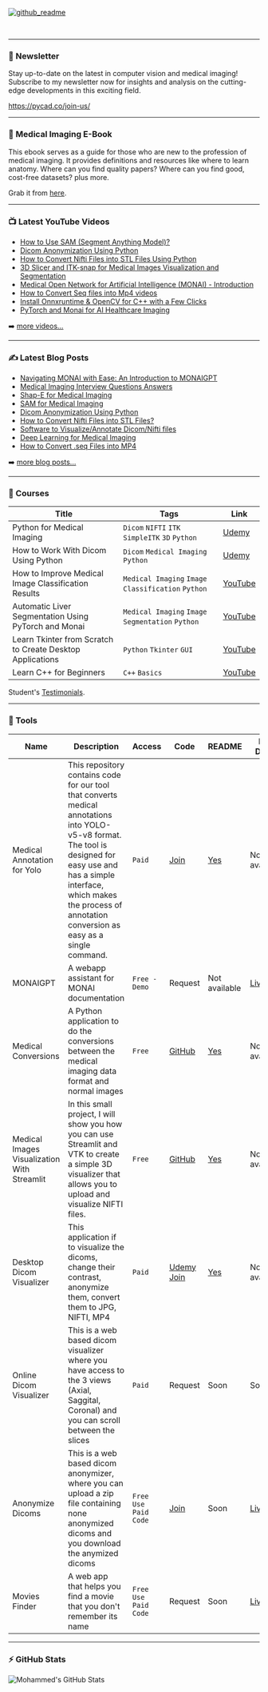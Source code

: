 [![github_readme](https://user-images.githubusercontent.com/37108394/228835257-162da9e0-fdb1-4d9d-97a5-e2189ecde53d.png)](https://pycad.co/medical-imaging-ebook/)

<br />

---
### 📩 Newsletter
Stay up-to-date on the latest in computer vision and medical imaging! Subscribe to my newsletter now for insights and analysis on the cutting-edge developments in this exciting field.

https://pycad.co/join-us/

---

### 📖 Medical Imaging E-Book
This ebook serves as a guide for those who are new to the profession of medical imaging. It provides definitions and resources like where to learn anatomy. Where can you find quality papers? Where can you find good, cost-free datasets? plus more.

Grab it from [here](https://pycad.co/medical-imaging-ebook/).

---

### 📺 Latest YouTube Videos

<!-- YOUTUBE:START -->
- [How to Use SAM (Segment Anything Model)?](https://youtu.be/d4aRkCNG_iA)
- [Dicom Anonymization Using Python](https://youtu.be/M8kGQfN8MgU)
- [How to Convert Nifti Files into STL Files Using Python](https://youtu.be/xOuOwVeeEYE)
- [3D Slicer and ITK-snap for Medical Images Visualization and Segmentation](https://youtu.be/GWHJQ-R50YQ)
- [Medical Open Network for Artificial Intelligence (MONAI) - Introduction](https://youtu.be/tjLDIbN5k5M)
- [How to Convert Seq files into Mp4 videos](https://youtu.be/fqjdPgtlov8)
- [Install Onnxruntime & OpenCV for C++ with a Few Clicks](https://youtu.be/jpzrq9crbBo)
- [PyTorch and Monai for AI Healthcare Imaging](https://youtu.be/AU4KlXKKnac)
<!-- YOUTUBE:END -->

➡️ [more videos...](https://www.youtube.com/channel/UCdYyILlPlehK4fKS5DiuMXQ)

---

### ✍ Latest Blog Posts

<!-- BLOG-POST-LIST:START -->
- [Navigating MONAI with Ease: An Introduction to MONAIGPT](https://pycad.co/monaigpt/)
- [Medical Imaging Interview Questions Answers](https://pycad.co/medical-imaging-interview-questions-answers/)
- [Shap-E for Medical Imaging](https://pycad.co/medical-shap-e/)
- [SAM for Medical Imaging](https://pycad.co/sam-for-medical-imaging/)
- [Dicom Anonymization Using Python](https://pycad.co/dicom-anonymization-using-python/)
- [How to Convert Nifti Files into STL Files?](https://pycad.co/nifti-to-stl/)
- [Software to Visualize/Annotate Dicom/Nifti files](https://pycad.co/software-to-visualize-annotate-dicom-nifti-files/)
- [Deep Learning for Medical Imaging](https://pycad.co/deep-learning-for-medical-imaging-using-monai/)
- [How to Convert .seq Files into MP4](https://pycad.co/seq-files-into-mp4/)
<!-- BLOG-POST-LIST:END -->

➡️ [more blog posts...](https://pycad.co/blog/)

---

### 🏫 Courses

| Title | Tags | Link |
| --- | --- | --- |
| Python for Medical Imaging | `Dicom` `NIFTI` `ITK` `SimpleITK` `3D` `Python` | [Udemy](https://www.udemy.com/course/python-programming-for-medical-imaging/?referralCode=4EB87F3DE56679A11DA8) |
| How to Work With Dicom Using Python | `Dicom` `Medical Imaging` `Python` | [Udemy](https://www.udemy.com/course/how-to-work-with-dicom-using-python/?referralCode=ECBFF2BA3DED3608BE91) |
| How to Improve Medical Image Classification Results | `Medical Imaging` `Image Classification` `Python` | [YouTube](https://youtu.be/IXJMNGiBWy4) | 
| Automatic Liver Segmentation Using PyTorch and Monai | `Medical Imaging` `Image Segmentation` `Python` | [YouTube](https://youtu.be/AU4KlXKKnac) |
| Learn Tkinter from Scratch to Create Desktop Applications | `Python` `Tkinter` `GUI` | [YouTube](https://youtu.be/Fv82RX4cWW4) |
| Learn C++ for Beginners | `C++` `Basics` | [YouTube](https://youtu.be/94T4RQiD4Lo) |

Student's [Testimonials](https://pycad.co/testimonials/).

---
### 🚀 Tools
| Name | Description | Access | Code | README | Live Demo |
| --- | --- | --- | --- | --- | --- |
| Medical Annotation for Yolo | This repository contains code for our tool that converts medical annotations into YOLO-v5-v8 format. The tool is designed for easy use and has a simple interface, which makes the process of annotation conversion as easy as a single command. | `Paid` | [Join](https://pycad.gumroad.com/l/pycad-premium) | [Yes](https://github.com/amine0110/medical-tools/blob/main/Medical_Annotation_For_Yolo.md) | Not available |
| MONAIGPT | A webapp assistant for MONAI documentation | `Free - Demo` | Request | Not available | [Live](https://monaigpt.streamlit.app/) |
| Medical Conversions | A Python application to do the conversions between the medical imaging data format and normal images | `Free` | [GitHub](https://github.com/amine0110/Medical-Conversions) | [Yes](https://github.com/amine0110/Medical-Conversions/blob/main/README.md) | Not available |
| Medical Images Visualization With Streamlit | In this small project, I will show you how you can use Streamlit and VTK to create a simple 3D visualizer that allows you to upload and visualize NIFTI files. | `Free` | [GitHub](https://github.com/amine0110/medical-visualization-with-streamlit) | [Yes](https://github.com/amine0110/medical-visualization-with-streamlit/blob/main/README.md) | Not available |
| Desktop Dicom Visualizer | This application if to visualize the dicoms, change their contrast, anonymize them, convert them to JPG, NIFTI, MP4 | `Paid` | [Udemy](https://www.udemy.com/course/how-to-work-with-dicom-using-python/?referralCode=ECBFF2BA3DED3608BE91) [Join](https://pycad.gumroad.com/l/pycad-premium) | [Yes](https://github.com/amine0110/medical-tools/blob/main/Dicoms_Simplified.md) | Not available |
| Online Dicom Visualizer | This is a web based dicom visualizer where you have access to the 3 views (Axial, Saggital, Coronal) and you can scroll between the slices | `Paid` | Request | Soon | Soon |
| Anonymize Dicoms | This is a web based dicom anonymizer, where you can upload a zip file containing none anonymized dicoms and you download the anymized dicoms | `Free Use` `Paid Code` | [Join](https://pycad.gumroad.com/l/pycad-premium) | Soon | [Live](https://pycad.co/pycadtools/) |
| Movies Finder | A web app that helps you find a movie that you don't remember its name | `Free Use` `Paid Code` | Request | Soon | [Live](https://find-movie.streamlit.app/) |

---

### :zap: GitHub Stats

<img align="left" alt="Mohammed's GitHub Stats" src="https://github-readme-stats.vercel.app/api?username=amine0110&show_icons=true&hide_border=true" />



[website]: https://pycad.co/
[course]: https://www.udemy.com/user/pycad-2/
[youtube]: https://www.youtube.com/channel/UCdYyILlPlehK4fKS5DiuMXQ
[instagram]: https://www.instagram.com/pycad_/
[linkedin]: https://www.linkedin.com/in/mohammed-el-amine-mokhtari-5729a2115/
